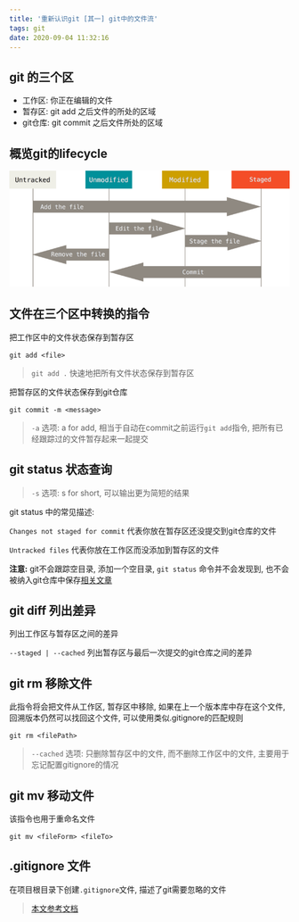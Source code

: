```yaml
---
title: '重新认识git [其一] git中的文件流'
tags: git
date: 2020-09-04 11:32:16
---
```


## git 的三个区
- 工作区: 你正在编辑的文件
- 暂存区: git add 之后文件的所处的区域
- git仓库: git commit 之后文件所处的区域

## 概览git的lifecycle
![git文件循环](learn-git-1/lifecycle.png)

## 文件在三个区中转换的指令
把工作区中的文件状态保存到暂存区


```
git add <file>
``` 

> `git add .` 快速地把所有文件状态保存到暂存区

把暂存区的文件状态保存到git仓库
```
git commit -m <message>
``` 

> `-a` 选项: a for add, 相当于自动在commit之前运行`git add`指令, 把所有已经跟踪过的文件暂存起来一起提交 


## git status 状态查询
> `-s` 选项: s for short, 可以输出更为简短的结果

git status 中的常见描述:

`Changes not staged for commit` 代表你放在暂存区还没提交到git仓库的文件

`Untracked files` 代表你放在工作区而没添加到暂存区的文件

**注意:** git不会跟踪空目录, 添加一个空目录, `git status` 命令并不会发现到, 也不会被纳入git仓库中保存[相关文章](https://www.cnblogs.com/cuihongyu3503319/p/11283347.html)

## git diff 列出差异
列出工作区与暂存区之间的差异

`--staged | --cached` 列出暂存区与最后一次提交的git仓库之间的差异

## git rm 移除文件
此指令将会把文件从工作区, 暂存区中移除, 如果在上一个版本库中存在这个文件, 回溯版本仍然可以找回这个文件, 可以使用类似.gitignore的匹配规则
```
git rm <filePath>
```

> `--cached` 选项: 只删除暂存区中的文件, 而不删除工作区中的文件, 主要用于忘记配置gitignore的情况

## git mv 移动文件
该指令也用于重命名文件
```
git mv <fileForm> <fileTo>
``` 

## .gitignore 文件
在项目根目录下创建`.gitignore`文件, 描述了git需要忽略的文件


> [本文参考文档](https://git-scm.com/book/zh/v2/Git-%E5%9F%BA%E7%A1%80-%E8%AE%B0%E5%BD%95%E6%AF%8F%E6%AC%A1%E6%9B%B4%E6%96%B0%E5%88%B0%E4%BB%93%E5%BA%93)
